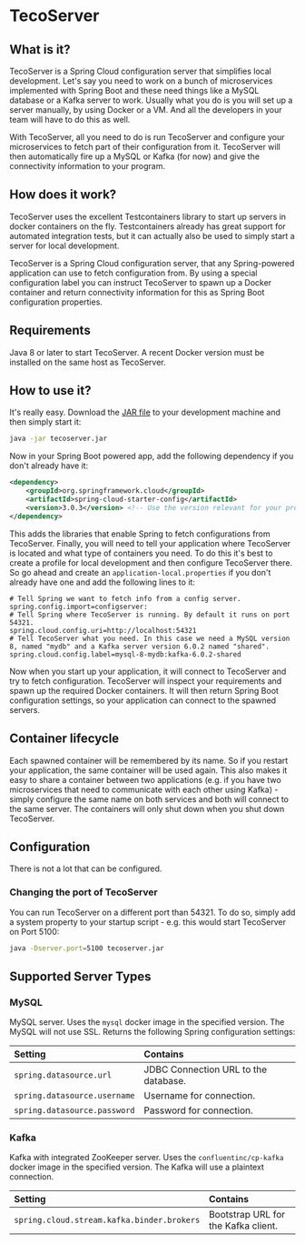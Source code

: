 # TecoServer

## What is it?

TecoServer is a Spring Cloud configuration server that simplifies local development. Let's say you need to work on a bunch of microservices implemented with Spring Boot and these need things like a MySQL database or a Kafka server to work. Usually what you do is you will set up a server manually, by using Docker or a VM. And all the developers in your team will have to do this as well. 

With TecoServer, all you need to do is run TecoServer and configure your microservices to fetch part of their configuration from it. TecoServer will then automatically fire up a MySQL or Kafka (for now) and give the connectivity information to your program.

## How does it work?
TecoServer uses the excellent Testcontainers library to start up servers in docker containers on the fly. Testcontainers already has great support for automated integration tests, but it can actually also be used to simply start a server for local development. 

TecoServer is a Spring Cloud configuration server, that any Spring-powered application can use to fetch configuration from. By using a special configuration label you can instruct TecoServer to spawn up a Docker container and return connectivity information for this as Spring Boot configuration properties.

## Requirements
Java 8 or later to start TecoServer. A recent Docker version must be installed on the same host as TecoServer.

## How to use it?
It's really easy. Download the [JAR file](https://github.com/derkork/tecoserver/releases/tag/snapshot) to your development machine and then simply start it:

```bash
java -jar tecoserver.jar
```

Now in your Spring Boot powered app, add the following dependency if you don't already have it:

```xml
<dependency>
    <groupId>org.springframework.cloud</groupId>
    <artifactId>spring-cloud-starter-config</artifactId>
    <version>3.0.3</version> <!-- Use the version relevant for your project, this is just an example -->
</dependency>
```
This adds the libraries that enable Spring to fetch configurations from TecoServer. Finally, you will need to tell your application where TecoServer is located and what type of containers you need. To do this it's best to create a profile for local development and then configure TecoServer there. So go ahead and create an `application-local.properties` if you don't already have one and add the following lines to it:

```properties
# Tell Spring we want to fetch info from a config server.
spring.config.import=configserver:
# Tell Spring where TecoServer is running. By default it runs on port 54321.
spring.cloud.config.uri=http://localhost:54321
# Tell TecoServer what you need. In this case we need a MySQL version 8, named "mydb" and a Kafka server version 6.0.2 named "shared".
spring.cloud.config.label=mysql-8-mydb:kafka-6.0.2-shared
```

Now when you start up your application, it will connect to TecoServer and try to fetch configuration. TecoServer will inspect your requirements and spawn up the required Docker containers. It will then return Spring Boot configuration settings, so your application can connect to the spawned servers.

## Container lifecycle
Each spawned container will be remembered by its name. So if you restart your application, the same container will be used again. This also makes it easy to share a container between two applications (e.g. if you have two microservices that need to communicate with each other using Kafka) - simply configure the same name on both services and both will connect to the same server. The containers will only shut down when you shut down TecoServer.

## Configuration
There is not a lot that can be configured.
### Changing the port of TecoServer
You can run TecoServer on a different port than 54321. To do so, simply add a system property to your startup script - e.g. this would start TecoServer on Port 5100:

```bash
java -Dserver.port=5100 tecoserver.jar
```

## Supported Server Types
### MySQL
MySQL server. Uses the `mysql` docker image in the specified version. The MySQL will not use SSL. Returns the following Spring configuration settings:

| Setting       | Contains    |
| :------------- | :---------- | 
| `spring.datasource.url` | JDBC Connection URL to the database. | 
| `spring.datasource.username` | Username for connection. | 
| `spring.datasource.password` | Password for connection. | 

### Kafka
Kafka with integrated ZooKeeper server. Uses the `confluentinc/cp-kafka` docker image in the specified version. The Kafka will use a plaintext connection.

| Setting       | Contains    |
| :------------- | :---------- | 
| `spring.cloud.stream.kafka.binder.brokers` | Bootstrap URL for the Kafka client. | 
